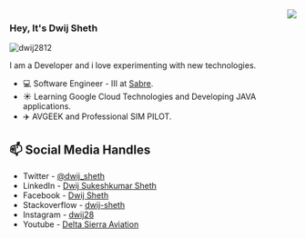 <img align='right' src="https://github-readme-stats.vercel.app/api?username=dwij2812&show_icons=true&hide_rank=true&title_color=00ff41&icon_color=82eefd&text_color=afafaf&bg_color=151515">

### Hey, It's Dwij Sheth

<img src="https://komarev.com/ghpvc/?username=dwij2812" alt="dwij2812"/>

I am a Developer and i love experimenting with new technologies.

- 💻 Software Engineer - III at [Sabre](https://www.sabre.com).
- ☀️ Learning Google Cloud Technologies and Developing JAVA applications.
- ✈️️ AVGEEK and Professional SIM PILOT.

## 📫 Social Media Handles
- Twitter - [@dwij_sheth](https://twitter.com/dwij_sheth)
- LinkedIn - [Dwij Sukeshkumar Sheth](https://in.linkedin.com/in/dwij28)
- Facebook - [Dwij Sheth](https://www.facebook.com/dwijsheth28/)
- Stackoverflow - [dwij-sheth](https://stackoverflow.com/users/10005073/dwij-sheth?tab=profile)
- Instagram - [dwij28](https://www.instagram.com/dwij28/)
- Youtube - [Delta Sierra Aviation](https://www.youtube.com/channel/UCeQkigleDAvgv4n4EeqH_Wg)
